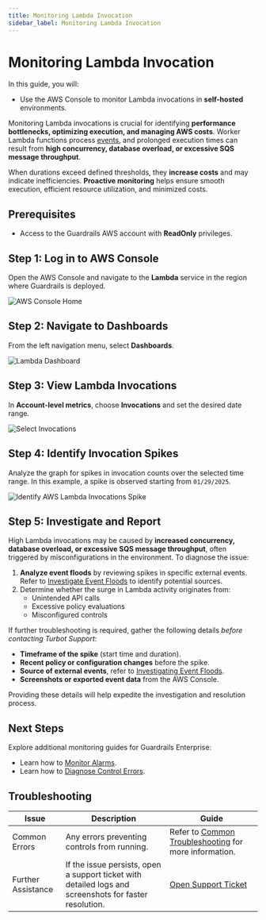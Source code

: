 ```yaml
---
title: Monitoring Lambda Invocation
sidebar_label: Monitoring Lambda Invocation
---
```


# Monitoring Lambda Invocation

In this guide, you will:
- Use the AWS Console to monitor Lambda invocations in **self-hosted** environments.

Monitoring Lambda invocations is crucial for identifying **performance bottlenecks, optimizing execution, and managing AWS costs**. Worker Lambda functions process [events](/guardrails/docs/guides/azure/real-time-events#configuring-real-time-events), and prolonged execution times can result from **high concurrency, database overload, or excessive SQS message throughput**.

When durations exceed defined thresholds, they **increase costs** and may indicate inefficiencies. **Proactive monitoring** helps ensure smooth execution, efficient resource utilization, and minimized costs.


## Prerequisites

- Access to the Guardrails AWS account with **ReadOnly** privileges.


## Step 1: Log in to AWS Console

Open the AWS Console and navigate to the **Lambda** service in the region where Guardrails is deployed.

![AWS Console Home](/images/docs/guardrails/guides/hosting-guardrails/monitoring/investigate-lambda-invocation/aws-console-home.png)


## Step 2: Navigate to Dashboards

From the left navigation menu, select **Dashboards**.

![Lambda Dashboard](/images/docs/guardrails/guides/hosting-guardrails/monitoring/investigate-lambda-invocation/aws-lambda-dashboard-select.png)


## Step 3: View Lambda Invocations

In **Account-level metrics**, choose **Invocations** and set the desired date range.

![Select Invocations](/images/docs/guardrails/guides/hosting-guardrails/monitoring/investigate-lambda-invocation/aws-lambda-select-invocations.png)


## Step 4: Identify Invocation Spikes

Analyze the graph for spikes in invocation counts over the selected time range. In this example, a spike is observed starting from `01/29/2025`.

![Identify AWS Lambda Invocations Spike](/images/docs/guardrails/guides/hosting-guardrails/monitoring/investigate-lambda-invocation/aws-lambda-invocations-spike.png)


## Step 5: Investigate and Report

High Lambda invocations may be caused by **increased concurrency, database overload, or excessive SQS message throughput**, often triggered by misconfigurations in the environment. To diagnose the issue:

1. **Analyze event floods** by reviewing spikes in specific external events. Refer to [Investigate Event Floods](/guardrails/docs/guides/hosting-guardrails/monitoring/investigate-event-flood) to identify potential sources.
2. Determine whether the surge in Lambda activity originates from:
   - Unintended API calls
   - Excessive policy evaluations
   - Misconfigured controls

If further troubleshooting is required, gather the following details *before contacting Turbot Support*:

- **Timeframe of the spike** (start time and duration).
- **Recent policy or configuration changes** before the spike.
- **Source of external events**, refer to [Investigating Event Floods](/guardrails/docs/guides/hosting-guardrails/monitoring/investigate-event-flood).
- **Screenshots or exported event data** from the AWS Console.

Providing these details will help expedite the investigation and resolution process.

## Next Steps

Explore additional monitoring guides for Guardrails Enterprise:

- Learn how to [Monitor Alarms](https://turbot.com/guardrails/docs/guides/hosting-guardrails/monitoring/diagnose-control-error).
- Learn how to [Diagnose Control Errors](/guardrails/docs/guides/hosting-guardrails/monitoring/diagnose-control-error).

## Troubleshooting

| **Issue**                           | **Description**                                                                                          | **Guide** |
|--------------------------------------|----------------------------------------------------------------------------------------------------------|-----------------------------------------------------|
| Common Errors                        | Any errors preventing controls from running.                                                            | Refer to [Common Troubleshooting](/guardrails/docs/guides/troubleshooting) for more information. |
| Further Assistance                    | If the issue persists, open a support ticket with detailed logs and screenshots for faster resolution. | [Open Support Ticket](https://support.turbot.com) |